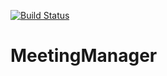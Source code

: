 [![Build Status](https://travis-ci.org/its-not-a-bug/MeetingManager.svg?branch=master)](https://travis-ci.org/its-not-a-bug/MeetingManager)
# MeetingManager

